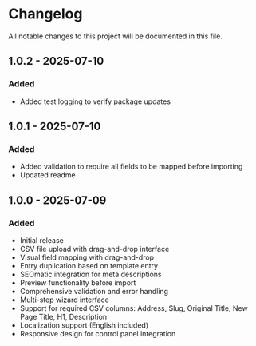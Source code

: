 # Changelog

All notable changes to this project will be documented in this file.

## 1.0.2 - 2025-07-10

### Added
- Added test logging to verify package updates

## 1.0.1 - 2025-07-10

### Added
- Added validation to require all fields to be mapped before importing
- Updated readme

## 1.0.0 - 2025-07-09

### Added
- Initial release
- CSV file upload with drag-and-drop interface
- Visual field mapping with drag-and-drop
- Entry duplication based on template entry
- SEOmatic integration for meta descriptions
- Preview functionality before import
- Comprehensive validation and error handling
- Multi-step wizard interface
- Support for required CSV columns: Address, Slug, Original Title, New Page Title, H1, Description
- Localization support (English included)
- Responsive design for control panel integration